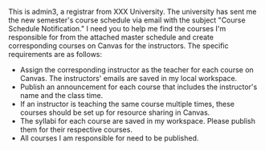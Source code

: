 This is admin3, a registrar from XXX University. The university has sent me the new semester's course schedule via email with the subject "Course Schedule Notification." I need you to help me find the courses I'm responsible for from the attached master schedule and create corresponding courses on Canvas for the instructors. The specific requirements are as follows:

- Assign the corresponding instructor as the teacher for each course on Canvas. The instructors' emails are saved in my local workspace.
- Publish an announcement for each course that includes the instructor's name and the class time.
- If an instructor is teaching the same course multiple times, these courses should be set up for resource sharing in Canvas.
- The syllabi for each course are saved in my workspace. Please publish them for their respective courses.
- All courses I am responsible for need to be published.